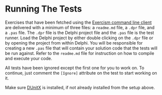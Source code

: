 # Running The Tests 

Exercises that have been fetched using the [Exercism command line client](https://exercism.io/cli) are delivered with a minimum of three files: a `readme.md` file, a `.dpr` file, and a `.pas` file.  The `.dpr` file is the Delphi project file and the `.pas` file is the test runner.  Load the Delphi project by either double clicking on the `.dpr` file or by opening the project from within Delphi.  You will be responsible for creating a new `.pas` file that will contain your solution code that the tests will be run against.  Refer to the `readme.md` file for instruction on how to compile and execute your code.

All tests have been ignored except the first one for you to work on. To continue, just comment the `[Ignore]` attribute on the test to start working on it.

Make sure [DUnitX](https://github.com/VSoftTechnologies/DUnitX) is installed, if not already installed from the setup above.

